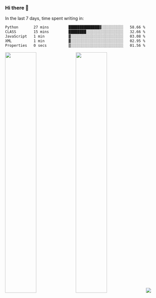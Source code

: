 ### Hi there 👋

In the last 7 days, time spent writing in:

<!--START_SECTION:waka-->

```txt
Python       27 mins         ██████████████▓░░░░░░░░░░   58.66 %
CLASS        15 mins         ████████░░░░░░░░░░░░░░░░░   32.66 %
JavaScript   1 min           ▓░░░░░░░░░░░░░░░░░░░░░░░░   03.08 %
XML          1 min           ▓░░░░░░░░░░░░░░░░░░░░░░░░   02.95 %
Properties   0 secs          ▒░░░░░░░░░░░░░░░░░░░░░░░░   01.56 %
```

<!--END_SECTION:waka-->

<img src="https://wakatime.com/share/@jimtje/5d0c92de-08f8-4a72-8f2f-6a9693d1e318.svg" width=45% height=45%> <img src="https://wakatime.com/share/@jimtje/501498ae-bda5-4da7-a89d-b40bcdd5556d.svg" width=45% height=45%>
![](https://hit.yhype.me/github/profile?user_id=43537315)
